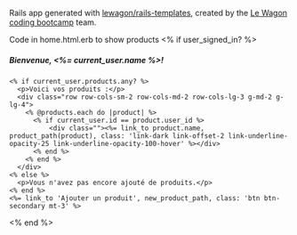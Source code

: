 Rails app generated with [lewagon/rails-templates](https://github.com/lewagon/rails-templates), created by the [Le Wagon coding bootcamp](https://www.lewagon.com) team.


Code in home.html.erb to show products
<% if user_signed_in? %>
    <h5 class="mt-3">Bienvenue, <%= current_user.name %>!</h5>

    <% if current_user.products.any? %>
      <p>Voici vos produits :</p>
      <div class="row row-cols-sm-2 row-cols-md-2 row-cols-lg-3 g-md-2 g-lg-4">
        <% @products.each do |product| %>
          <% if current_user.id == product.user_id %>
              <div class=""><%= link_to product.name, product_path(product), class: 'link-dark link-offset-2 link-underline-opacity-25 link-underline-opacity-100-hover' %></div>
          <% end %>
        <% end %>
      </div>
    <% else %>
      <p>Vous n'avez pas encore ajouté de produits.</p>
    <% end %>
    <%= link_to 'Ajouter un produit', new_product_path, class: 'btn btn-secondary mt-3' %>
  <% end %>
